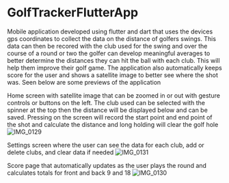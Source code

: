 # GolfTrackerFlutterApp
Mobile application developed using flutter and dart that uses the devices gps coordinates to collect the data on the distance of golfers swings. This data can then be recored with the club used for the swing and over the course of a round or two the golfer can develop meaningful averages to better determine the distances they can hit the ball with each club. This will help them improve their golf game. The application also automatically keeps score for the user and shows a satellite image to better see where the shot was.
Seen below are some previews of the application

Home screen with satellite image that can be zoomed in or out with gesture controls or buttons on the left.
The club used can be selected with the spinner at the top then the distance will be displayed below and can be saved.
Pressing on the screen will record the start point and end point of the shot and calculate the distance and long holding will clear the golf hole
![IMG_0129](https://user-images.githubusercontent.com/80428593/131270309-5f927f06-dae5-4ebb-be7a-02088924312d.PNG)

Settings screen where the user can see the data for each club, add or delete clubs, and clear data if needed
![IMG_0131](https://user-images.githubusercontent.com/80428593/131270325-12e32f7c-7bed-45dd-baad-cd5851b5bddf.PNG)

Score page that automatically updates as the user plays the round and calculates totals for front and back 9 and 18
![IMG_0130](https://user-images.githubusercontent.com/80428593/131270328-0bd55534-2ed7-41b6-b27e-0260eee15b5b.PNG)

